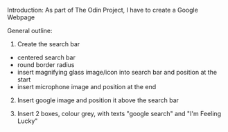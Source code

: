 Introduction:
As part of The Odin Project, I have to create a Google Webpage

General outline:
1. Create the search bar
- centered search bar
- round border radius
- insert magnifying glass image/icon into search bar and position at the start
- insert microphone image and position at the end

2. Insert google image and position it above the search bar

3. Insert 2 boxes, colour grey, with texts "google search" and "I'm Feeling Lucky"